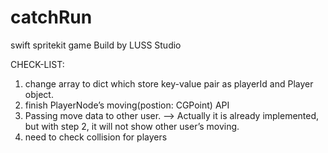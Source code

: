 catchRun
========

swift spritekit game
Build by LUSS Studio


CHECK-LIST:
1. change array to dict which store key-value pair as playerId and Player object.
2. finish PlayerNode’s moving(postion: CGPoint) API
3. Passing move data to other user. --> Actually it is already implemented, but with step 2, it will not show other user’s moving.
4. need to check collision for players
